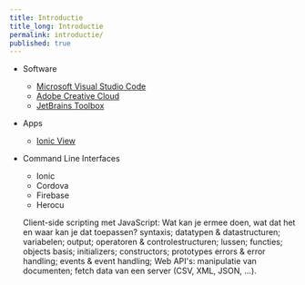 ```yaml
---
title: Introductie
title_long: Introductie
permalink: introductie/
published: true
---
```


- Software
  - [Microsoft Visual Studio Code]()
  - [Adobe Creative Cloud](http://www.adobe.com/be_en/creativecloud.html)
  - [JetBrains Toolbox](https://www.jetbrains.com/toolbox/)
- Apps
  - [Ionic View](https://view.ionic.io/)
- Command Line Interfaces
  - Ionic
  - Cordova
  - Firebase  
  - Herocu


  Client-side scripting met JavaScript:
Wat kan je ermee doen, wat dat het en waar kan je dat toepassen?
syntaxis;
datatypen & datastructuren;
variabelen;
output;
operatoren & controlestructuren;
lussen;
functies;
objects
basis;
initializers;
constructors;
prototypes
errors & error handling;
events & event handling;
Web API's:
manipulatie van documenten;
fetch data van een server (CSV, XML, JSON, ...).

